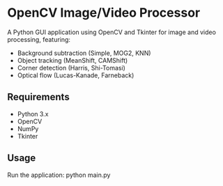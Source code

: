 # OpenCV Image/Video Processor

A Python GUI application using OpenCV and Tkinter for image and video processing, featuring:

- Background subtraction (Simple, MOG2, KNN)
- Object tracking (MeanShift, CAMShift)
- Corner detection (Harris, Shi-Tomasi)
- Optical flow (Lucas-Kanade, Farneback)

## Requirements

- Python 3.x
- OpenCV
- NumPy
- Tkinter 

## Usage
Run the application:
   python main.py